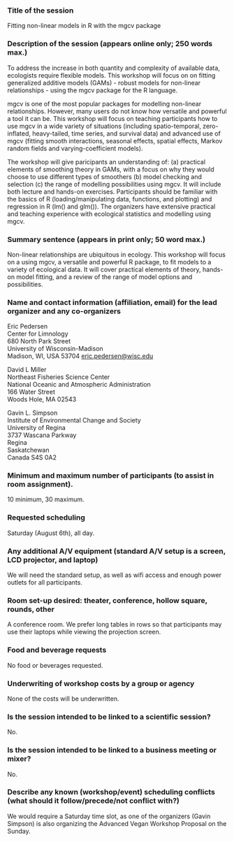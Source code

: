 ### Title of the session

Fitting non-linear models in R with the mgcv package

### Description of the session (appears online only; 250 words max.)

To address the increase in both quantity and complexity of available data, ecologists require flexible models. This workshop will focus on on fitting generalized additive models (GAMs) - robust models for non-linear relationships - using the mgcv package for the R language.

mgcv is one of the most popular packages for modelling non-linear relationships. However, many users do not know how versatile and powerful a tool it can be. This workshop will focus on teaching participants how to use mgcv in a wide variety of situations (including spatio-temporal, zero-inflated, heavy-tailed, time series, and survival data) and advanced use of mgcv (fitting smooth interactions, seasonal effects, spatial effects, Markov random fields and varying-coefficient models).

The workshop will give paricipants an understanding of: (a) practical elements of smoothing theory in GAMs, with a focus on why they would choose to use different types of smoothers (b) model checking and selection (c) the range of modelling possibilities using mgcv.  It will include both lecture and hands-on exercises. Participants should be familiar with the basics of R (loading/manipulating data, functions, and plotting) and regression in R (lm() and glm()). The organizers have extensive practical and teaching experience with ecological statistics and modelling using mgcv.

### Summary sentence (appears in print only; 50 word max.)

Non-linear relationships are ubiquitous in ecology.  This workshop will focus on a using mgcv, a versatile and powerful R package, to fit models to a variety of ecological data. It will cover practical elements of theory, hands-on model fitting, and a review of the range of model options and possibilities.

### Name and contact information (affiliation, email) for the lead organizer and any co-organizers

Eric Pedersen  
Center for Limnology  
680 North Park Street  
University of Wisconsin-Madison  
Madison, WI, USA 53704 
eric.pedersen@wisc.edu

David L Miller  
Northeast Fisheries Science Center  
National Oceanic and Atmospheric Administration  
166 Water Street  
Woods Hole, MA 02543

Gavin L. Simpson  
Institute of Environmental Change and Society  
University of Regina  
3737 Wascana Parkway  
Regina  
Saskatchewan  
Canada
S4S 0A2

### Minimum and maximum number of participants (to assist in room assignment).
10 minimum, 30 maximum.

### Requested scheduling
Saturday (August 6th), all day. 

### Any additional A/V equipment (standard A/V setup is a screen, LCD projector, and laptop)
We will need the standard setup, as well as wifi access and enough power outlets for all participants.

### Room set-up desired: theater, conference, hollow square, rounds, other
A conference room. We prefer long tables in rows so that participants may use their laptops while viewing the projection screen.

### Food and beverage requests
No food or beverages requested.

### Underwriting of workshop costs by a group or agency
None of the costs will be underwritten.

### Is the session intended to be linked to a scientific session?
No.

### Is the session intended to be linked to a business meeting or mixer?
No. 

### Describe any known (workshop/event) scheduling conflicts (what should it follow/precede/not conflict with?)
We would require a Saturday time slot, as one of the organizers (Gavin Simpson) is also organizing 
the Advanced Vegan Workshop Proposal on the Sunday.
